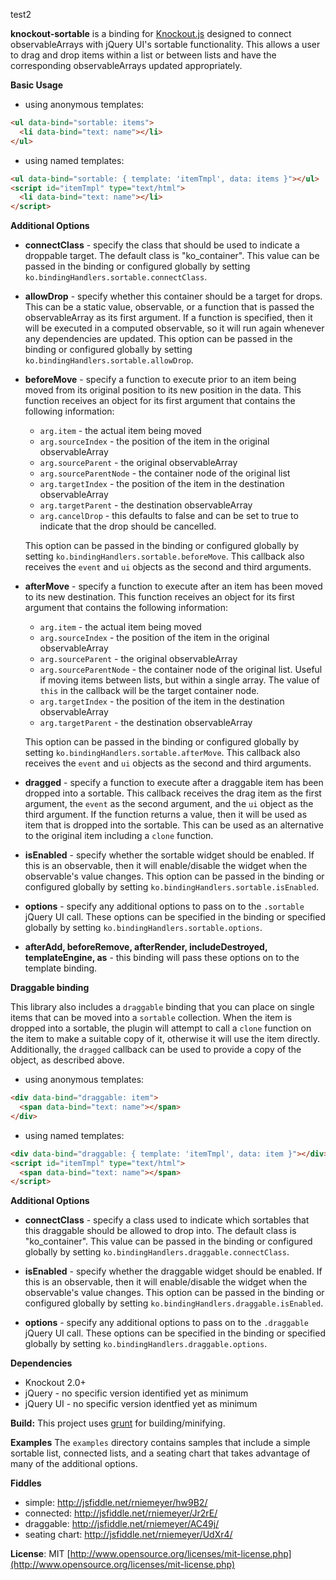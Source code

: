 test2

**knockout-sortable** is a binding for [Knockout.js](http://knockoutjs.com/) designed to connect observableArrays with jQuery UI's sortable functionality.  This allows a user to drag and drop items within a list or between lists and have the corresponding observableArrays updated appropriately.

**Basic Usage**

* using anonymous templates:

```html
<ul data-bind="sortable: items">
  <li data-bind="text: name"></li>
</ul>
```


* using named templates:

```html
<ul data-bind="sortable: { template: 'itemTmpl', data: items }"></ul>
<script id="itemTmpl" type="text/html">
  <li data-bind="text: name"></li>
</script>
```

**Additional Options**

* **connectClass** - specify the class that should be used to indicate a droppable target.  The default class is "ko_container".  This value can be passed in the binding or configured globally by setting `ko.bindingHandlers.sortable.connectClass`.

* **allowDrop** - specify whether this container should be a target for drops.  This can be a static value, observable, or a function that is passed the observableArray as its first argument.  If a function is specified, then it will be executed in a computed observable, so it will run again whenever any dependencies are updated.  This option can be passed in the binding or configured globally by setting `ko.bindingHandlers.sortable.allowDrop`.

* **beforeMove** - specify a function to execute prior to an item being moved from its original position to its new position in the data.  This function receives an object for its first argument that contains the following information:
    * `arg.item` - the actual item being moved
    * `arg.sourceIndex` - the position of the item in the original observableArray
    * `arg.sourceParent` - the original observableArray
    * `arg.sourceParentNode` - the container node of the original list
    * `arg.targetIndex` - the position of the item in the destination observableArray
    * `arg.targetParent` - the destination observableArray
    * `arg.cancelDrop` - this defaults to false and can be set to true to indicate that the drop should be cancelled.

    This option can be passed in the binding or configured globally by setting `ko.bindingHandlers.sortable.beforeMove`.  This callback also receives the `event` and `ui` objects as the second and third arguments.

* **afterMove** - specify a function to execute after an item has been moved to its new destination.  This function receives an object for its first argument that contains the following information:
    * `arg.item` - the actual item being moved
    * `arg.sourceIndex` - the position of the item in the original observableArray
    * `arg.sourceParent` - the original observableArray
    * `arg.sourceParentNode` - the container node of the original list.  Useful if moving items between lists, but within a single array.  The value of `this` in the callback will be the target container node.
    * `arg.targetIndex` - the position of the item in the destination observableArray
    * `arg.targetParent` - the destination observableArray

    This option can be passed in the binding or configured globally by setting `ko.bindingHandlers.sortable.afterMove`.  This callback also receives the `event` and `ui` objects as the second and third arguments.

* **dragged** - specify a function to execute after a draggable item has been dropped into a sortable. This callback receives the drag item as the first argument, the `event` as the second argument, and the `ui` object as the third argument. If the function returns a value, then it will be used as item that is dropped into the sortable. This can be used as an alternative to the original item including a `clone` function.

* **isEnabled** - specify whether the sortable widget should be enabled.  If this is an observable, then it will enable/disable the widget when the observable's value changes.  This option can be passed in the binding or configured globally by setting `ko.bindingHandlers.sortable.isEnabled`.

* **options** - specify any additional options to pass on to the `.sortable` jQuery UI call.  These options can be specified in the binding or specified globally by setting `ko.bindingHandlers.sortable.options`.

* **afterAdd, beforeRemove, afterRender, includeDestroyed, templateEngine, as** - this binding will pass these options on to the template binding.

**Draggable binding**

This library also includes a `draggable` binding that you can place on single items that can be moved into a `sortable` collection.  When the item is dropped into a sortable, the plugin will attempt to call a `clone` function on the item to make a suitable copy of it, otherwise it will use the item directly. Additionally, the `dragged` callback can be used to provide a copy of the object, as described above.

* using anonymous templates:

```html
<div data-bind="draggable: item">
  <span data-bind="text: name"></span>
</div>
```

* using named templates:

```html
<div data-bind="draggable: { template: 'itemTmpl', data: item }"></div>
<script id="itemTmpl" type="text/html">
  <span data-bind="text: name"></span>
</script>
```

**Additional Options**

* **connectClass** - specify a class used to indicate which sortables that this draggable should be allowed to drop into.  The default class is "ko_container".  This value can be passed in the binding or configured globally by setting `ko.bindingHandlers.draggable.connectClass`.

* **isEnabled** - specify whether the draggable widget should be enabled.  If this is an observable, then it will enable/disable the widget when the observable's value changes.  This option can be passed in the binding or configured globally by setting `ko.bindingHandlers.draggable.isEnabled`.

* **options** - specify any additional options to pass on to the `.draggable` jQuery UI call.  These options can be specified in the binding or specified globally by setting `ko.bindingHandlers.draggable.options`.


**Dependencies**

* Knockout 2.0+
* jQuery - no specific version identified yet as minimum
* jQuery UI - no specific version identfied yet as minimum

**Build:** This project uses [grunt](http://gruntjs.com/) for building/minifying.

**Examples** The `examples` directory contains samples that include a simple sortable list, connected lists, and a seating chart that takes advantage of many of the additional options.

**Fiddles**

* simple: http://jsfiddle.net/rniemeyer/hw9B2/
* connected: http://jsfiddle.net/rniemeyer/Jr2rE/
* draggable: http://jsfiddle.net/rniemeyer/AC49j/
* seating chart: http://jsfiddle.net/rniemeyer/UdXr4/



**License**: MIT [http://www.opensource.org/licenses/mit-license.php](http://www.opensource.org/licenses/mit-license.php)
